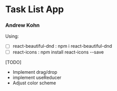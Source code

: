 # Task List App

### Andrew Kohn

Using:

- [ ] react-beautiful-dnd : npm i react-beautiful-dnd
- [ ] react-icons : npm install react-icons --save

[TODO]

- Implement drag/drop
- implement useReducer
- Adjust color scheme
